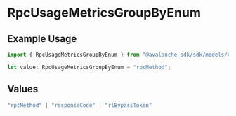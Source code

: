 # RpcUsageMetricsGroupByEnum

## Example Usage

```typescript
import { RpcUsageMetricsGroupByEnum } from "@avalanche-sdk/sdk/models/components";

let value: RpcUsageMetricsGroupByEnum = "rpcMethod";
```

## Values

```typescript
"rpcMethod" | "responseCode" | "rlBypassToken"
```